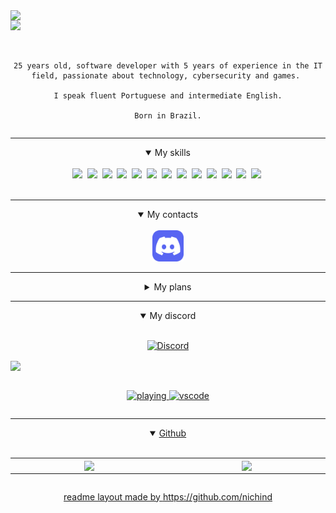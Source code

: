 <!-- HEY! You are free to use this layout, and i would be wery happy if you keep "readme layout made by https://github.com/nichind" in it ^_^ -->

<div align="center" class="head-me" style="display: flex; flex-flow: column wrap;">
	<img src="https://api.statusbadges.me/badge/status/216218721465794560"/> 
	<img src="https://api.statusbadges.me/badge/vscode/216218721465794560"/> 
	<br>
	<br>
 
	25 years old, software developer with 5 years of experience in the IT field, passionate about technology, cybersecurity and games. 
	
	I speak fluent Portuguese and intermediate English.

	Born in Brazil.

</div>

----

<div align="center" class="skills" style="display: flex; flex-flow: column wrap">
	<details open>
	<summary>My skills</summary><br>
		<img src="https://cdn.jsdelivr.net/gh/devicons/devicon@latest/icons/arduino/arduino-original.svg" width="50"/><a>&nbsp;</a>
		<img src="https://cdn.jsdelivr.net/gh/devicons/devicon@latest/icons/bootstrap/bootstrap-original.svg" width="50"/><a>&nbsp;</a>
		<img src="https://cdn.jsdelivr.net/gh/devicons/devicon@latest/icons/c/c-original.svg" width="50"/><a>&nbsp;</a>
		<img src="https://cdn.jsdelivr.net/gh/devicons/devicon@latest/icons/csharp/csharp-original.svg" width="50"/><a>&nbsp;</a>
		<img src="https://cdn.jsdelivr.net/gh/devicons/devicon@latest/icons/dot-net/dot-net-original-wordmark.svg" width="50"/><a>&nbsp;</a>
		<img src="https://cdn.jsdelivr.net/gh/devicons/devicon@latest/icons/git/git-original-wordmark.svg" width="50"/><a>&nbsp;</a>
		<img src="https://cdn.jsdelivr.net/gh/devicons/devicon@latest/icons/html5/html5-original-wordmark.svg" width="50"/><a>&nbsp;</a>
		<img src="https://cdn.jsdelivr.net/gh/devicons/devicon@latest/icons/javascript/javascript-original.svg" width="50"/><a>&nbsp;</a>
		<img src="https://cdn.jsdelivr.net/gh/devicons/devicon@latest/icons/jquery/jquery-original-wordmark.svg" width="50"/><a>&nbsp;</a>
		<img src="https://cdn.jsdelivr.net/gh/devicons/devicon@latest/icons/json/json-original.svg" width="50"/><a>&nbsp;</a>
		<img src="https://cdn.jsdelivr.net/gh/devicons/devicon@latest/icons/mysql/mysql-original-wordmark.svg" width="50"/><a>&nbsp;</a>
		<img src="https://cdn.jsdelivr.net/gh/devicons/devicon@latest/icons/python/python-original.svg" width="50"/><a>&nbsp;</a>
		<img src="https://cdn.jsdelivr.net/gh/devicons/devicon@latest/icons/xamarin/xamarin-original.svg" width="50"/><a>&nbsp;</a>
	<br><br>
</div>

----

<div align="center" class="contacts" style="display: flex; flex-flow: column wrap;">
	<details open>
	<summary>My contacts</summary><br>
 	<a href="https://discord.gg/nichind"><img src="https://raw.githubusercontent.com/tandpfun/skill-icons/de91fca307a83d75fc5b1f6ce24540454acead41/icons/Discord.svg" width="50"/></a>
	</details>	
</div>

----

<div align="center" class="todo" style="display: flex; flex-flow: column">
<details>
<summary>My plans</summary><br>
<div style="flex-direction: column; justify-content: center; align-items: flex-start;"> 
	
- [ ] Create my own AI
- [ ] Create anime quiz gaming website
- [ ] Create a hacker themed gaming website
- [ ] Move to ???
- [ ] Publish game to Steam
- [ ] Learn to draw anime
- [ ] Learn Japanese
</div>
</details>
</div>

----

<div align="center" class="projects" style="display: flex; flex-flow: column wrap;">
<details open>
<summary>My discord</summary>
<br>

[![Discord](https://img.shields.io/discord/744996209806278708?color=3f48cc&label=My+Discord+server&logo=discord&logoColor=white)](https://discord.gg/xknNQTebdS)
<br>
<div style="display: flex; flex-direction: row;">
  <a align="center" href="https://discord.com/users/216218721465794560">
    <img align="center" src="https://lanyard-profile-readme.vercel.app/api/216218721465794560?theme=dark&animated=true&hideDiscrim=true&borderRadius=30px&hideStatus=true"
      </a>
</div>  
<br>

![playing](https://api.statusbadges.me/badge/playing/216218721465794560) 
![vscode](https://api.statusbadges.me/badge/vscode/216218721465794560) 

</details>

----

<div align="center" class="todo" style="display: flex; flex-flow: column">
<details open>
<summary>Github</summary><br>
<table align="center">
	<tr>
		<td width="1200px">
        <img align="center" src="https://github-readme-stats.vercel.app/api?username=zerodayrx&theme=midnight-purple&show_icons=true&bg_color=0D1117&hide_border=true&count_private=true" draggable="false">
		</td>
		<td width="1200px">
        <img align="center" src="https://github-readme-stats.vercel.app/api/top-langs/?username=zerodayrx&theme=midnight-purple&layout=compact&bg_color=0D1117&hide_border=true" draggable="false">
		</td>
	</tr>
</table>
</details>

readme layout made by <a href="https://github.com/nichind">https://github.com/nichind</a>
